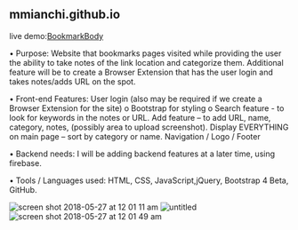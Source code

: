 ## mmianchi.github.io
live demo:[BookmarkBody](https://mmianchi.github.io/)


•	Purpose: Website that bookmarks pages visited while providing the user the ability to take notes of the link location and categorize them. Additional feature will be to create a Browser Extension that has the user login and takes notes/adds URL on the spot.

•	Front-end Features:
  	User login (also may be required if we create a Browser Extension for the site) o	Bootstrap for styling o	Search feature -     to look for keywords in the notes or URL.
	  Add feature – to add URL, name, category, notes, (possibly area to upload screenshot). 
	  Display EVERYTHING on main page – sort by category or name. 
	  Navigation / Logo / Footer

•	Backend needs: I will be adding backend features at a later time, using firebase.

•	Tools / Languages used:	HTML, CSS, JavaScript,jQuery,  Bootstrap 4 Beta, GitHub.



![screen shot 2018-05-27 at 12 01 11 am](https://user-images.githubusercontent.com/29652821/40583324-43a3b55e-6141-11e8-90d5-1385537ad8a9.png)
![untitled](https://user-images.githubusercontent.com/29652821/40583336-7e6567aa-6141-11e8-917a-db159eed27d2.png)
![screen shot 2018-05-27 at 12 01 49 am](https://user-images.githubusercontent.com/29652821/40583343-89d680e2-6141-11e8-9518-70cc558e084a.png)
